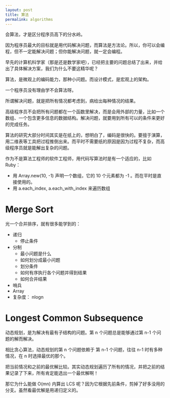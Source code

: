 ```yaml
---
layout: post
title: 算法
permalink: algorithms
---
```

会算法，才是区分程序员高下的分水岭。

因为程序员最大的目标就是用代码解决问题，而算法是方法论。所以，你可以会编程，但不一定能解决问题；但你能解决问题，就一定会编程。

早先的计算机科学家（那是还是数学家吧），已经把主要的问题总结了出来，并给出了具体解决方案，我们为什么不要这精华呢？

算法，是微观上的编码能力，那种小问题。而设计模式，是宏观上的架构。

一个程序员没有理由学不会算法呀。

所谓解决问题，就是把所有情况都考虑到，病给出每种情况的结果。

高级程序员不会把所有问题都在一个函数里解决，而是会用外部的力量，比如一个数组、一个包含更多信息的数据结构。解决问题，就要用到所有可以的条件来更好的完成任务。

算法的研究大部分时间其实是在纸上的，想明白了，编码是很快的。要擅于演算，用二维表等工具把过程推倒出来。而平时不需要纸的原因是因为过程不复杂，而高级程序员就是能解出复杂的问题。

作为不是算法工程师的软件工程师，用代码写算法时是有一个适应的，比如 Ruby：

- 用 Array.new(10, -1) 声明一个数组，它的 10 个元素都为 -1 。而在平时是直接使用的。
- 用 a.each_index, a.each_with_index 来遍历数组

# Merge Sort
光一个合并排序，就有很多能学到的：

- 递归
  - 停止条件
- 分制
  - 最小问题是什么
  - 如何划分成最小问题
  - 划分条件
  - 如何有序执行各个问题并得到结果
  - 如何合并结果
- 哨兵
- Array
- 复杂度： nlogn


# Longest Common Subsequence
动态规划，是为解决有最有子结构的问题。第 n 个问题总是能够通过第 n-1 个问题的解而解决。

相比贪心算法，动态规划的第 n 个问题依赖于 第 n-1 个问题，往往 n-1 时有多种情况，在 n 时选择最优的那个。

把当前情况和之前的最优解比较。其实动态规划遍历了所有的情况，并把之前的结果记录了下来，所有肯定能选出一个最优解啊！

那它为什么能做 O(mn) 内算出 LCS 呢？因为它根据先前条件，剪掉了好多没用的分支。虽然看最优解是用递归定义的。
